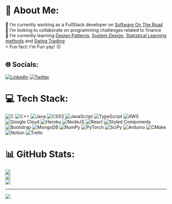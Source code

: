 # 💫 About Me:
🔭 I’m currently working as a FullStack developer on [Software On The Road](https://github.com/Software-On-The-Road)<br>
👯 I’m looking to collaborate on programming challenges related to finance<br>
🌱 I’m currently learning [Design Patterns](https://github.com/juanjofrelopez/design-patterns), [System Design](https://github.com/donnemartin/system-design-primer), [Statistical Learning methods](https://www.statlearning.com/) and [Swing Trading](https://www.goodreads.com/book/show/16189528-trade-like-a-stock-market-wizard) <br>
⚡ Fun fact:  I'm Fun yay! :D


## 🌐 Socials:
[![LinkedIn](https://img.shields.io/badge/LinkedIn-%230077B5.svg?logo=linkedin&logoColor=white)](https://linkedin.com/in/juanjofrelopez) [![Twitter](https://img.shields.io/badge/Twitter-%231DA1F2.svg?logo=Twitter&logoColor=white)](https://twitter.com/juanjofrelopez) 

# 💻 Tech Stack:
![C](https://img.shields.io/badge/c-%2300599C.svg?style=for-the-badge&logo=c&logoColor=white) ![C++](https://img.shields.io/badge/c++-%2300599C.svg?style=for-the-badge&logo=c%2B%2B&logoColor=white) ![Java](https://img.shields.io/badge/java-%23ED8B00.svg?style=for-the-badge&logo=java&logoColor=white) ![CSS3](https://img.shields.io/badge/css3-%231572B6.svg?style=for-the-badge&logo=css3&logoColor=white) ![JavaScript](https://img.shields.io/badge/javascript-%23323330.svg?style=for-the-badge&logo=javascript&logoColor=%23F7DF1E) ![TypeScript](https://img.shields.io/badge/typescript-%23007ACC.svg?style=for-the-badge&logo=typescript&logoColor=white) ![AWS](https://img.shields.io/badge/AWS-%23FF9900.svg?style=for-the-badge&logo=amazon-aws&logoColor=white) ![Google Cloud](https://img.shields.io/badge/Google%20Cloud-%234285F4.svg?style=for-the-badge&logo=google-cloud&logoColor=white) ![Heroku](https://img.shields.io/badge/heroku-%23430098.svg?style=for-the-badge&logo=heroku&logoColor=white) ![NodeJS](https://img.shields.io/badge/node.js-6DA55F?style=for-the-badge&logo=node.js&logoColor=white) ![React](https://img.shields.io/badge/react-%2320232a.svg?style=for-the-badge&logo=react&logoColor=%2361DAFB) ![Styled Components](https://img.shields.io/badge/styled--components-DB7093?style=for-the-badge&logo=styled-components&logoColor=white) ![Bootstrap](https://img.shields.io/badge/bootstrap-%23563D7C.svg?style=for-the-badge&logo=bootstrap&logoColor=white) ![MongoDB](https://img.shields.io/badge/MongoDB-%234ea94b.svg?style=for-the-badge&logo=mongodb&logoColor=white) ![NumPy](https://img.shields.io/badge/numpy-%23013243.svg?style=for-the-badge&logo=numpy&logoColor=white) ![PyTorch](https://img.shields.io/badge/PyTorch-%23EE4C2C.svg?style=for-the-badge&logo=PyTorch&logoColor=white) ![SciPy](https://img.shields.io/badge/SciPy-%230C55A5.svg?style=for-the-badge&logo=scipy&logoColor=%white) ![Arduino](https://img.shields.io/badge/-Arduino-00979D?style=for-the-badge&logo=Arduino&logoColor=white) ![CMake](https://img.shields.io/badge/CMake-%23008FBA.svg?style=for-the-badge&logo=cmake&logoColor=white) ![Notion](https://img.shields.io/badge/Notion-%23000000.svg?style=for-the-badge&logo=notion&logoColor=white) ![Trello](https://img.shields.io/badge/Trello-%23026AA7.svg?style=for-the-badge&logo=Trello&logoColor=white)
# 📊 GitHub Stats:
![](https://github-readme-stats.vercel.app/api?username=juanjofrelopez&theme=gruvbox&hide_border=true&include_all_commits=true&count_private=true)<br/>
![](https://github-readme-streak-stats.herokuapp.com/?user=juanjofrelopez&theme=gruvbox&hide_border=true)<br/>
![](https://github-readme-stats.vercel.app/api/top-langs/?username=juanjofrelopez&theme=gruvbox&hide_border=true&include_all_commits=true&count_private=true&layout=compact)

---
[![](https://visitcount.itsvg.in/api?id=juanjofrelopez&icon=5&color=3)](https://visitcount.itsvg.in)

<!-- Proudly created with GPRM ( https://gprm.itsvg.in ) -->
